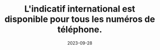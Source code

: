 ---
N: '123'
Rubrique: Internationalisation
title: L'indicatif international est disponible pour tous les numéros de  téléphone. 
detail: L'indicatif international est disponible pour tous les numéros de téléphone. 
abstract: 
categories: [" Internationalisation"]
agrege: O4123-E034
opquast: '4 123'
indiceebook: '34'
description: "Règle n° 034"
weight:  034
actif: '1'
layout: rules
date: 2023-09-28
tags: ["", ""]
objectif: ["", ""]
Meo: [""]
Controle: ""
Source: ["Opquast"]
Referential: [""]
Steps: ["", ""]
---